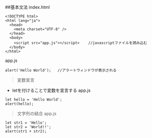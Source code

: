 ##基本文法
index.html
```
<!DOCTYPE html>
<html lang="ja">
  <head>
    <meta charset="UTF-8" />
  </head>
  <body>
    <script src="app.js"></script>    //javascriptファイルを読み込む
  </body>
</html>
```
app.js
```
alert('Hello World');   //アラートウィンドウが表示される
```
>変数宣言
- letを付けることで変数を宣言する
app.js
```
let hello = 'Hello World';
alert(hello);
```
>文字列の結合
app.js
```
let str1 = 'Hello';
let str2 = 'World!!';
alert(str1 + str2);
```